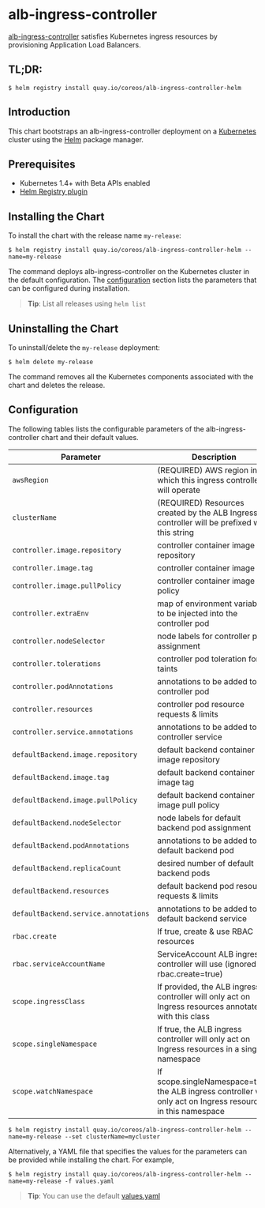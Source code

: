 # alb-ingress-controller

[alb-ingress-controller](https://github.com/coreos/alb-ingress-controller) satisfies Kubernetes ingress resources by provisioning Application Load Balancers.

## TL;DR:

```console
$ helm registry install quay.io/coreos/alb-ingress-controller-helm
```

## Introduction

This chart bootstraps an alb-ingress-controller deployment on a [Kubernetes](http://kubernetes.io) cluster using the [Helm](https://helm.sh) package manager.

## Prerequisites
  - Kubernetes 1.4+ with Beta APIs enabled
  - [Helm Registry plugin](https://github.com/app-registry/helm-plugin)

## Installing the Chart

To install the chart with the release name `my-release`:

```console
$ helm registry install quay.io/coreos/alb-ingress-controller-helm --name=my-release
```

The command deploys alb-ingress-controller on the Kubernetes cluster in the default configuration. The [configuration](#configuration) section lists the parameters that can be configured during installation.

> **Tip**: List all releases using `helm list`

## Uninstalling the Chart

To uninstall/delete the `my-release` deployment:

```console
$ helm delete my-release
```

The command removes all the Kubernetes components associated with the chart and deletes the release.

## Configuration

The following tables lists the configurable parameters of the alb-ingress-controller chart and their default values.

Parameter | Description | Default
--- | --- | ---
`awsRegion` | (REQUIRED) AWS region in which this ingress controller will operate | `us-west-1`
`clusterName` | (REQUIRED) Resources created by the ALB Ingress controller will be prefixed with this string | `k8s`
`controller.image.repository` | controller container image repository | `quay.io/coreos/alb-ingress-controller`
`controller.image.tag` | controller container image tag | `0.8`
`controller.image.pullPolicy` | controller container image pull policy | `IfNotPresent`
`controller.extraEnv` | map of environment variables to be injected into the controller pod | `{}`
`controller.nodeSelector` | node labels for controller pod assignment | `{}`
`controller.tolerations` | controller pod toleration for taints | `{}`
`controller.podAnnotations` | annotations to be added to controller pod | `{}`
`controller.resources` | controller pod resource requests & limits | `{}`
`controller.service.annotations` | annotations to be added to controller service | `{}`
`defaultBackend.image.repository` | default backend container image repository | `gcr.io/google_containers/defaultbackend`
`defaultBackend.image.tag` | default backend container image tag | `1.2`
`defaultBackend.image.pullPolicy` | default backend container image pull policy | `IfNotPresent`
`defaultBackend.nodeSelector` | node labels for default backend pod assignment | `{}`
`defaultBackend.podAnnotations` | annotations to be added to default backend pod | `{}`
`defaultBackend.replicaCount` | desired number of default backend pods | `1`
`defaultBackend.resources` | default backend pod resource requests & limits | `{}`
`defaultBackend.service.annotations` | annotations to be added to default backend service | `{}`
`rbac.create` | If true, create & use RBAC resources | `true`
`rbac.serviceAccountName` | ServiceAccount ALB ingress controller will use (ignored if rbac.create=true) | `default`
`scope.ingressClass` | If provided, the ALB ingress controller will only act on Ingress resources annotated with this class | `alb`
`scope.singleNamespace` | If true, the ALB ingress controller will only act on Ingress resources in a single namespace | `false` (watch all namespaces)
`scope.watchNamespace` | If scope.singleNamespace=true, the ALB ingress controller will only act on Ingress resources in this namespace | `""` (namespace of the ALB ingress controller)

```console
$ helm registry install quay.io/coreos/alb-ingress-controller-helm --name=my-release --set clusterName=mycluster
```

Alternatively, a YAML file that specifies the values for the parameters can be provided while installing the chart. For example,

```console
$ helm registry install quay.io/coreos/alb-ingress-controller-helm --name=my-release -f values.yaml
```

> **Tip**: You can use the default [values.yaml](values.yaml)
